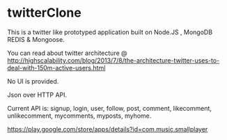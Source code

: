 twitterClone
===============
This is a twitter like prototyped application built on Node.JS , MongoDB REDIS & Mongoose.

You can read about twitter architecture @
http://highscalability.com/blog/2013/7/8/the-architecture-twitter-uses-to-deal-with-150m-active-users.html

No UI is provided.

Json over HTTP API.

Current API is:
signup,
login,
user,
follow,
post,
comment,
likecomment,
unlikecomment,
mycomments,
myposts,
myhome.

https://play.google.com/store/apps/details?id=com.music.smallplayer



